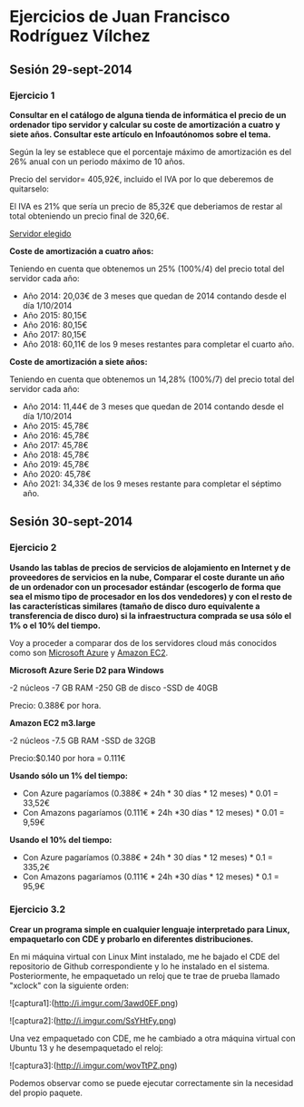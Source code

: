 Ejercicios de Juan Francisco Rodríguez Vílchez
================================================

## Sesión 29-sept-2014 ##

### Ejercicio 1 ###

**Consultar en el catálogo de alguna tienda de informática el precio de un ordenador tipo servidor y calcular su coste de amortización a cuatro y siete años. Consultar este artículo en Infoautónomos sobre el tema.**

Según la ley se establece que el porcentaje máximo de amortización es del 26% anual con un periodo máximo de 10 años.

Precio del servidor= 405,92€, incluido el IVA por lo que deberemos de quitarselo:

El IVA es 21% que sería un precio de 85,32€ que deberiamos de restar al total obteniendo un precio final de 320,6€.

[Servidor elegido](http://www.amazon.es/HP-ProLiant-MicroServer-G8-Servidor/dp/B00DJVRVFE/ref=sr_1_8?ie=UTF8&qid=1411980980&sr=8-8&keywords=servidor )

**Coste de amortización a cuatro años:**

Teniendo en cuenta que obtenemos un 25% (100%/4) del precio total del servidor cada año:

* Año 2014: 20,03€ de 3 meses que quedan de 2014 contando desde el día 1/10/2014
* Año 2015: 80,15€
* Año 2016: 80,15€
* Año 2017: 80,15€
* Año 2018: 60,11€ de los 9 meses restantes para completar el cuarto año.

**Coste de amortización a siete años:**

Teniendo en cuenta que obtenemos un 14,28% (100%/7) del precio total del servidor cada año:

* Año 2014: 11,44€ de 3 meses que quedan de 2014 contando desde el día 1/10/2014
* Año 2015: 45,78€
* Año 2016: 45,78€
* Año 2017: 45,78€
* Año 2018: 45,78€
* Año 2019: 45,78€
* Año 2020: 45,78€
* Año 2021: 34,33€ de los 9 meses restante para completar el séptimo año.

## Sesión 30-sept-2014 ##

### Ejercicio 2 ###

**Usando las tablas de precios de servicios de alojamiento en Internet y de proveedores de servicios en la nube, Comparar el coste durante un año de un ordenador con un procesador estándar (escogerlo de forma que sea el mismo tipo de procesador en los dos vendedores) y con el resto de las características similares (tamaño de disco duro equivalente a transferencia de disco duro) si la infraestructura comprada se usa sólo el 1% o el 10% del tiempo.**

Voy a proceder a comparar dos de los servidores cloud más conocidos como son [Microsoft Azure](http://azure.microsoft.com/es-es/pricing/calculator/?scenario=virtual-machines) y [Amazon EC2](http://aws.amazon.com/es/ec2/pricing/).

**Microsoft Azure Serie D2 para Windows**

-2 núcleos
-7 GB RAM
-250 GB de disco
-SSD de 40GB

Precio: 0.388€ por hora.

**Amazon EC2 m3.large**

-2 núcleos
-7.5 GB RAM
-SSD de 32GB

Precio:$0.140 por hora = 0.111€

**Usando sólo un 1% del tiempo:**

* Con Azure pagaríamos (0.388€ * 24h * 30 días * 12 meses) * 0.01 = 33,52€
* Con Amazons pagaríamos (0.111€ * 24h *30 días * 12 meses) * 0.01 = 9,59€

**Usando el 10% del tiempo:**

* Con Azure pagaríamos (0.388€ * 24h * 30 días * 12 meses) * 0.1 = 335,2€
* Con Amazons pagaríamos (0.111€ * 24h *30 días * 12 meses) * 0.1 = 95,9€

### Ejercicio 3.2 ###

**Crear un programa simple en cualquier lenguaje interpretado para Linux, empaquetarlo con CDE y probarlo en diferentes distribuciones.**

En mi máquina virtual con Linux Mint instalado, me he bajado el CDE del repositorio de Github correspondiente y lo he instalado en el sistema. Posteriormente, he empaquetado un reloj que te trae de prueba llamado "xclock" con la siguiente orden:

![captura1]:(http://i.imgur.com/3awd0EF.png)

![captura2]:(http://i.imgur.com/SsYHtFy.png)

Una vez empaquetado con CDE, me he cambiado a otra máquina virtual con Ubuntu 13 y he desempaquetado el reloj:

![captura3]:(http://i.imgur.com/wovTtPZ.png)

Podemos observar como se puede ejecutar correctamente sin la necesidad del propio paquete.







